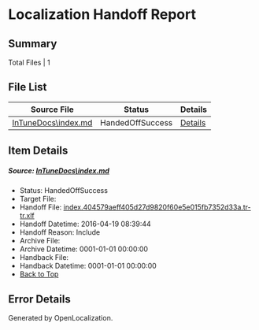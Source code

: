 # <a name='report-top'></a> Localization Handoff Report

## Summary
 Total Files | 1

## File List
 Source File | Status | Details 
 ----------- | ------ | ------- 
 [InTuneDocs\index.md](https://github.com/Microsoft/IntuneDocs-pr/blob/4475c10a51e4361a1dfc35df69f4ef81c0d316d3/InTuneDocs/index.md) | HandedOffSuccess | [Details](#740d76280545e77eddd35972aeeb6e41e56c61e0683)

## Item Details
##### <a name='740d76280545e77eddd35972aeeb6e41e56c61e0683'></a> Source: [InTuneDocs\index.md](https://github.com/Microsoft/IntuneDocs-pr/blob/4475c10a51e4361a1dfc35df69f4ef81c0d316d3/InTuneDocs/index.md)
* Status: HandedOffSuccess
* Target File: 
* Handoff File: [index.404579aeff405d27d9820f60e5e015fb7352d33a.tr-tr.xlf](https://github.com/Microsoft/EM.handoff/blob/8550a436272af17aa3a033b05484af08a4cc39fd/ol-handoff/Microsoft/IntuneDocs-pr.tr-tr/master/index.404579aeff405d27d9820f60e5e015fb7352d33a.tr-tr.xlf)
* Handoff Datetime: 2016-04-19 08:39:44
* Handoff Reason: Include
* Archive File: 
* Archive Datetime: 0001-01-01 00:00:00
* Handback File: 
* Handback Datetime: 0001-01-01 00:00:00
* [Back to Top](#report-top)


## Error Details

Generated by OpenLocalization.
